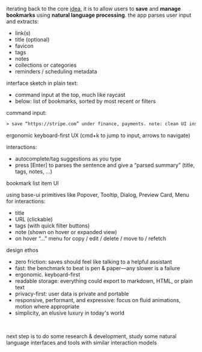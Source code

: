 iterating back to the core [idea](./2025-04-04.md), it is to allow users to **save** and **manage bookmarks** using **natural language processing**. the app parses user input and extracts:

- link(s)
- title (optional)
- favicon
- tags
- notes
- collections or categories
- reminders / scheduling metadata

interface sketch in plain text:

- command input at the top, much like raycast
- below: list of bookmarks, sorted by most recent or filters

command input:

```txt
> save “https://stripe.com” under finance, payments. note: clean UI inspiration.
```

ergonomic keyboard-first UX (cmd+k to jump to input, arrows to navigate)

interactions:

- autocomplete/tag suggestions as you type
- press [Enter] to parses the sentence and give a “parsed summary” (title, tags, notes, ...)

bookmark list item UI

using base-ui primitives like Popover, Tooltip, Dialog, Preview Card, Menu for interactions:

- title
- URL (clickable)
- tags (with quick filter buttons)
- note (shown on hover or expanded view)
- on hover “…” menu for copy / edit / delete / move to / refetch

design ethos

- zero friction: saves should feel like talking to a helpful assistant
- fast: the benchmark to beat is pen & paper&mdash;any slower is a failure
- ergonomic. keyboard-first
- readable storage: everything could export to markdown, HTML, or plain text
- privacy-first: user data is private and portable
- responsive, performant, and expressive: focus on fluid animations, motion where appropriate
- simplicity, an elusive luxury in today's world

<br>

next step is to do some research & development, study some natural language interfaces and tools with similar interaction models
